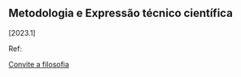 ## Metodologia e Expressão técnico científica 
[2023.1]

Ref: 

[Convite a filosofia](https://edisciplinas.usp.br/pluginfile.php/533894/mod_resource/content/1/ENP_155/Referencias/Convitea-Filosofia.pdf)
